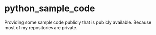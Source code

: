 # python_sample_code

Providing some sample code publicly that is publicly available. Because most of my repositories are private.
